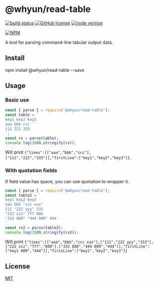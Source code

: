 # @whyun/read-table

[![build status][action-image]][action-url]
[![GitHub license](https://img.shields.io/github/license/yunnysunny/read-table)](https://github.com/yunnysunny/read-table)
[![node version][node-image]][node-url]

[npm-url]: https://npmjs.org/package/@yunnysunny/@whyun/read-table
[action-image]: https://github.com/yunnysunny/read-table/workflows/CI/badge.svg
[action-url]: https://github.com/yunnysunny/read-table/actions/workflows/ci.yml

[node-image]: https://img.shields.io/badge/node.js-%3E=_12-green.svg?style=flat-square
[node-url]: http://nodejs.org/download/

[![NPM](https://nodei.co/npm/@whyun/read-table.png?downloads=true)](https://nodei.co/npm/@whyun/read-table/) 

A tool for parsing command-line tabular output data.

## Install

npm install @whyun/read-table --save

## Usage
### Basic use
```javascript
const { parse } = require('@whyun/read-table');
const table = `
key1 key2 key3
aaa bbb ccc
111 222 333
`;
const rv = parse(table);
console.log(JSON.stringify(rv));
```
Will print `{"lines":[["aaa","bbb","ccc"],["111","222","333"]],"firstLine":["key1","key2","key3"]}`.
### With quotation fields
If field value has space, you can use quotation to wrapper it.
```javascript
const { parse } = require('@whyun/read-table');
const table2 = `
key1 key2 key3
aaa bbb "ccc xxx"
111 "222 yyy" 333
"222 zzz" 777 888
"333 888" "444 000" 444
`
const rv2 = parse(table2);
console.log(JSON.stringify(rv2));
```
Will print `{"lines":[["aaa","bbb","ccc xxx"],["111","222 yyy","333"],["222 zzz","777","888"],["333 888","444 000","444"]],"firstLine":["key1 000","444"]],"firstLine":["key1","key2","key3"]}`

## License

[MIT](LICENSE)

